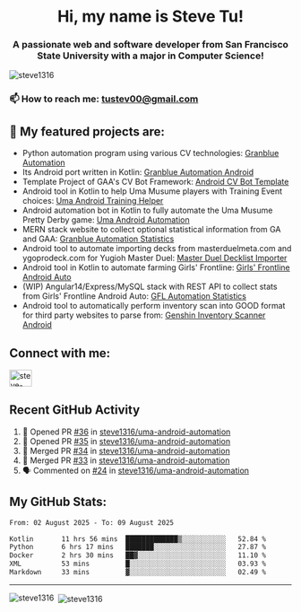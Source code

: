 <h1 align="center">Hi, my name is Steve Tu!</h1>
<h3 align="center">A passionate web and software developer from San Francisco State University with a major in Computer Science!</h3>

<p align="left"> <img src="https://komarev.com/ghpvc/?username=steve1316&label=Profile%20views&color=0e75b6&style=flat" alt="steve1316" /> </p>

### 📫 How to reach me: **tustev00@gmail.com**

## 🔭 My featured projects are:
- Python automation program using various CV technologies: [Granblue Automation](https://github.com/steve1316/granblue-automation-pyautogui)
- Its Android port written in Kotlin: [Granblue Automation Android](https://github.com/steve1316/granblue-automation-android)
- Template Project of GAA's CV Bot Framework: [Android CV Bot Template](https://github.com/steve1316/android-cv-bot-template)
- Android tool in Kotlin to help Uma Musume players with Training Event choices: [Uma Android Training Helper](https://github.com/steve1316/uma-android-training-helper)
- Android automation bot in Kotlin to fully automate the Uma Musume Pretty Derby game: [Uma Android Automation](https://github.com/steve1316/uma-android-automation)
- MERN stack website to collect optional statistical information from GA and GAA: [Granblue Automation Statistics](https://github.com/steve1316/granblue-automation-statistics)
- Android tool to automate importing decks from masterduelmeta.com and ygoprodeck.com for Yugioh Master Duel: [Master Duel Decklist Importer](https://github.com/steve1316/masterduel-android-decklist-importer)
- Android tool in Kotlin to automate farming Girls' Frontline: [Girls' Frontline Android Auto](https://github.com/steve1316/gfl-android-auto)
- (WIP) Angular14/Express/MySQL stack with REST API to collect stats from Girls' Frontline Android Auto: [GFL Automation Statistics](https://github.com/steve1316/gfl-automation-statistics)
- Android tool to automatically perform inventory scan into GOOD format for third party websites to parse from: [Genshin Inventory Scanner Android](https://github.com/steve1316/genshin-inventory-scanner-android)

## Connect with me:

<p align="left">
<a href="https://linkedin.com/in/steve-tu-370ba219b" target="blank"><img align="center" src="https://cdn.jsdelivr.net/npm/simple-icons@3.0.1/icons/linkedin.svg" alt="steve-tu-370ba219b" height="30" width="40" /></a>
</p>

## Recent GitHub Activity

<!--START_SECTION:activity-->
1. 💪 Opened PR [#36](https://github.com/steve1316/uma-android-automation/pull/36) in [steve1316/uma-android-automation](https://github.com/steve1316/uma-android-automation)
2. 💪 Opened PR [#35](https://github.com/steve1316/uma-android-automation/pull/35) in [steve1316/uma-android-automation](https://github.com/steve1316/uma-android-automation)
3. 🎉 Merged PR [#34](https://github.com/steve1316/uma-android-automation/pull/34) in [steve1316/uma-android-automation](https://github.com/steve1316/uma-android-automation)
4. 🎉 Merged PR [#33](https://github.com/steve1316/uma-android-automation/pull/33) in [steve1316/uma-android-automation](https://github.com/steve1316/uma-android-automation)
5. 🗣 Commented on [#24](https://github.com/steve1316/uma-android-automation/issues/24) in [steve1316/uma-android-automation](https://github.com/steve1316/uma-android-automation)
<!--END_SECTION:activity-->

## My GitHub Stats:

<!--START_SECTION:waka-->

```txt
From: 02 August 2025 - To: 09 August 2025

Kotlin       11 hrs 56 mins  █████████████▒░░░░░░░░░░░   52.84 %
Python       6 hrs 17 mins   ███████░░░░░░░░░░░░░░░░░░   27.87 %
Docker       2 hrs 30 mins   ██▓░░░░░░░░░░░░░░░░░░░░░░   11.10 %
XML          53 mins         █░░░░░░░░░░░░░░░░░░░░░░░░   03.93 %
Markdown     33 mins         ▓░░░░░░░░░░░░░░░░░░░░░░░░   02.49 %
```

<!--END_SECTION:waka-->

---

<p><img align="left" src="https://github-readme-stats.vercel.app/api/top-langs?username=steve1316&show_icons=true&locale=en&layout=compact&theme=radical" alt="steve1316" /></p>

<p>&nbsp;<img align="center" src="https://github-readme-stats.vercel.app/api?username=steve1316&show_icons=true&locale=en&count_private=true&theme=radical" alt="steve1316" /></p>
